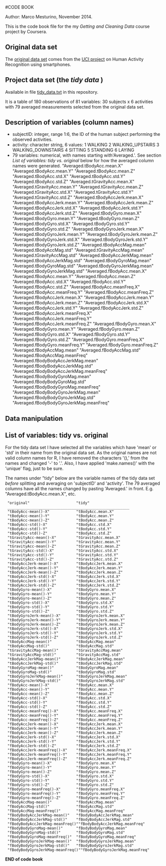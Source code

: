 #CODE BOOK

Author: Marco Mesturino, November 2014. 

This is the code book file for the my _Getting and Cleaning Data_ course project by Coursera. 

## Original data set

The [original data set](https://d396qusza40orc.cloudfront.net/getdata%2Fprojectfiles%2FUCI%20HAR%20Dataset.zip) comes from the [UCI project](http://archive.ics.uci.edu/ml/datasets/Human+Activity+Recognition+Using+Smartphones) on Human Activity Recognition using smartphones. 

## Project data set (the _tidy data_ )

Available in file [tidy_data.txt](./) in this repository. 

It is a table of 180 observations of 81 variables: 30 subjects x 6 activities with 79 averaged measurements selected from the original data set.

## Description of variables (column names)

* subjectID: integer, range 1:6, the ID of the human subject performing the observed activities. 
* activity: character string, 6 values: 
     1 WALKING
     2 WALKING_UPSTAIRS
     3 WALKING_DOWNSTAIRS
     4 SITTING
     5 STANDING
     6 LAYING
*  79 variables: numerical, with names starting with'Averaged.'. See section _List of variables: tidy vs. original_ below for how the averaged column names were generated. 
     "Averaged.tBodyAcc.mean.X"
     "Averaged.tBodyAcc.mean.Y"
     "Averaged.tBodyAcc.mean.Z"
     "Averaged.tBodyAcc.std.X"
     "Averaged.tBodyAcc.std.Y"
     "Averaged.tBodyAcc.std.Z"
     "Averaged.tGravityAcc.mean.X"
     "Averaged.tGravityAcc.mean.Y"
     "Averaged.tGravityAcc.mean.Z"
     "Averaged.tGravityAcc.std.X"
     "Averaged.tGravityAcc.std.Y"
     "Averaged.tGravityAcc.std.Z"
     "Averaged.tBodyAccJerk.mean.X"
     "Averaged.tBodyAccJerk.mean.Y"
     "Averaged.tBodyAccJerk.mean.Z"
     "Averaged.tBodyAccJerk.std.X"
     "Averaged.tBodyAccJerk.std.Y"
     "Averaged.tBodyAccJerk.std.Z"
     "Averaged.tBodyGyro.mean.X"
     "Averaged.tBodyGyro.mean.Y"
     "Averaged.tBodyGyro.mean.Z"
     "Averaged.tBodyGyro.std.X"
     "Averaged.tBodyGyro.std.Y"
     "Averaged.tBodyGyro.std.Z"
     "Averaged.tBodyGyroJerk.mean.X"
     "Averaged.tBodyGyroJerk.mean.Y"
     "Averaged.tBodyGyroJerk.mean.Z"
     "Averaged.tBodyGyroJerk.std.X"
     "Averaged.tBodyGyroJerk.std.Y"
     "Averaged.tBodyGyroJerk.std.Z"
     "Averaged.tBodyAccMag.mean"
     "Averaged.tBodyAccMag.std"
     "Averaged.tGravityAccMag.mean"
     "Averaged.tGravityAccMag.std"
     "Averaged.tBodyAccJerkMag.mean"
     "Averaged.tBodyAccJerkMag.std"
     "Averaged.tBodyGyroMag.mean"
     "Averaged.tBodyGyroMag.std"
     "Averaged.tBodyGyroJerkMag.mean"
     "Averaged.tBodyGyroJerkMag.std"
     "Averaged.fBodyAcc.mean.X"
     "Averaged.fBodyAcc.mean.Y"
     "Averaged.fBodyAcc.mean.Z"
     "Averaged.fBodyAcc.std.X"
     "Averaged.fBodyAcc.std.Y"
     "Averaged.fBodyAcc.std.Z"
     "Averaged.fBodyAcc.meanFreq.X"
     "Averaged.fBodyAcc.meanFreq.Y"
     "Averaged.fBodyAcc.meanFreq.Z"
     "Averaged.fBodyAccJerk.mean.X"
     "Averaged.fBodyAccJerk.mean.Y"
     "Averaged.fBodyAccJerk.mean.Z"
     "Averaged.fBodyAccJerk.std.X"
     "Averaged.fBodyAccJerk.std.Y"
     "Averaged.fBodyAccJerk.std.Z"
     "Averaged.fBodyAccJerk.meanFreq.X"
     "Averaged.fBodyAccJerk.meanFreq.Y"
     "Averaged.fBodyAccJerk.meanFreq.Z"
     "Averaged.fBodyGyro.mean.X"
     "Averaged.fBodyGyro.mean.Y"
     "Averaged.fBodyGyro.mean.Z"
     "Averaged.fBodyGyro.std.X"
     "Averaged.fBodyGyro.std.Y"
     "Averaged.fBodyGyro.std.Z"
     "Averaged.fBodyGyro.meanFreq.X"
     "Averaged.fBodyGyro.meanFreq.Y"
     "Averaged.fBodyGyro.meanFreq.Z"
     "Averaged.fBodyAccMag.mean"
     "Averaged.fBodyAccMag.std"
     "Averaged.fBodyAccMag.meanFreq"
     "Averaged.fBodyBodyAccJerkMag.mean"
     "Averaged.fBodyBodyAccJerkMag.std"
     "Averaged.fBodyBodyAccJerkMag.meanFreq"
     "Averaged.fBodyBodyGyroMag.mean"
     "Averaged.fBodyBodyGyroMag.std"
     "Averaged.fBodyBodyGyroMag.meanFreq"
     "Averaged.fBodyBodyGyroJerkMag.mean"
     "Averaged.fBodyBodyGyroJerkMag.std"
     "Averaged.fBodyBodyGyroJerkMag.meanFreq"


## Data manipulation

## List of variables: tidy vs. original

For the tidy data set I have selected all the variables which have 'mean' or 'std' in their name from the original data set. As the original names are not valid column names for R, I have removed the characters '(),' from the names and changed '-' to '.'. Also, I have applied 'make.names()' with the 'unique' flag, just to be sure. 

The names under "tidy" below are the variable names of the tidy data set _before_ splitting and averaging on 'subjectID' and 'activity'. The 79 averaged columns have all the names changed by pasting 'Averaged.' in front. E.g. "Averaged.tBodyAcc.mean.X", etc. 

     "original"						"tidy"
     _______________________________________________________
     "tBodyAcc-mean()-X"			"tBodyAcc.mean.X"
     "tBodyAcc-mean()-Y"			"tBodyAcc.mean.Y"
     "tBodyAcc-mean()-Z"			"tBodyAcc.mean.Z"
     "tBodyAcc-std()-X"				"tBodyAcc.std.X"
     "tBodyAcc-std()-Y"				"tBodyAcc.std.Y"
     "tBodyAcc-std()-Z"				"tBodyAcc.std.Z"
     "tGravityAcc-mean()-X"			"tGravityAcc.mean.X"
     "tGravityAcc-mean()-Y"			"tGravityAcc.mean.Y"
     "tGravityAcc-mean()-Z"			"tGravityAcc.mean.Z"
     "tGravityAcc-std()-X"			"tGravityAcc.std.X"
     "tGravityAcc-std()-Y"			"tGravityAcc.std.Y"
     "tGravityAcc-std()-Z"			"tGravityAcc.std.Z"
     "tBodyAccJerk-mean()-X"		"tBodyAccJerk.mean.X"
     "tBodyAccJerk-mean()-Y"		"tBodyAccJerk.mean.Y"
     "tBodyAccJerk-mean()-Z"		"tBodyAccJerk.mean.Z"
     "tBodyAccJerk-std()-X"			"tBodyAccJerk.std.X"
     "tBodyAccJerk-std()-Y"			"tBodyAccJerk.std.Y"
     "tBodyAccJerk-std()-Z"			"tBodyAccJerk.std.Z"
     "tBodyGyro-mean()-X"			"tBodyGyro.mean.X"
     "tBodyGyro-mean()-Y"			"tBodyGyro.mean.Y"
     "tBodyGyro-mean()-Z"			"tBodyGyro.mean.Z"
     "tBodyGyro-std()-X"			"tBodyGyro.std.X"
     "tBodyGyro-std()-Y"			"tBodyGyro.std.Y"
     "tBodyGyro-std()-Z"			"tBodyGyro.std.Z"
     "tBodyGyroJerk-mean()-X"		"tBodyGyroJerk.mean.X"
     "tBodyGyroJerk-mean()-Y"		"tBodyGyroJerk.mean.Y"
     "tBodyGyroJerk-mean()-Z"		"tBodyGyroJerk.mean.Z"
     "tBodyGyroJerk-std()-X"		"tBodyGyroJerk.std.X"
     "tBodyGyroJerk-std()-Y"		"tBodyGyroJerk.std.Y"
     "tBodyGyroJerk-std()-Z"		"tBodyGyroJerk.std.Z"
     "tBodyAccMag-mean()"			"tBodyAccMag.mean"
     "tBodyAccMag-std()"			"tBodyAccMag.std"
     "tGravityAccMag-mean()"		"tGravityAccMag.mean"
     "tGravityAccMag-std()"			"tGravityAccMag.std"
     "tBodyAccJerkMag-mean()"		"tBodyAccJerkMag.mean"
     "tBodyAccJerkMag-std()"		"tBodyAccJerkMag.std"
     "tBodyGyroMag-mean()"			"tBodyGyroMag.mean"
     "tBodyGyroMag-std()"			"tBodyGyroMag.std"
     "tBodyGyroJerkMag-mean()"		"tBodyGyroJerkMag.mean"
     "tBodyGyroJerkMag-std()"		"tBodyGyroJerkMag.std"
     "fBodyAcc-mean()-X"			"fBodyAcc.mean.X"
     "fBodyAcc-mean()-Y"			"fBodyAcc.mean.Y"
     "fBodyAcc-mean()-Z"			"fBodyAcc.mean.Z"
     "fBodyAcc-std()-X"				"fBodyAcc.std.X"
     "fBodyAcc-std()-Y"				"fBodyAcc.std.Y"
     "fBodyAcc-std()-Z"				"fBodyAcc.std.Z"
     "fBodyAcc-meanFreq()-X"		"fBodyAcc.meanFreq.X"
     "fBodyAcc-meanFreq()-Y"		"fBodyAcc.meanFreq.Y"
     "fBodyAcc-meanFreq()-Z"		"fBodyAcc.meanFreq.Z"
     "fBodyAccJerk-mean()-X"		"fBodyAccJerk.mean.X"
     "fBodyAccJerk-mean()-Y"		"fBodyAccJerk.mean.Y"
     "fBodyAccJerk-mean()-Z"		"fBodyAccJerk.mean.Z"
     "fBodyAccJerk-std()-X"			"fBodyAccJerk.std.X"
     "fBodyAccJerk-std()-Y"			"fBodyAccJerk.std.Y"
     "fBodyAccJerk-std()-Z"			"fBodyAccJerk.std.Z"
     "fBodyAccJerk-meanFreq()-X"	"fBodyAccJerk.meanFreq.X"
     "fBodyAccJerk-meanFreq()-Y"	"fBodyAccJerk.meanFreq.Y"
     "fBodyAccJerk-meanFreq()-Z"	"fBodyAccJerk.meanFreq.Z"
     "fBodyGyro-mean()-X"			"fBodyGyro.mean.X"
     "fBodyGyro-mean()-Y"			"fBodyGyro.mean.Y"
     "fBodyGyro-mean()-Z"			"fBodyGyro.mean.Z"
     "fBodyGyro-std()-X"			"fBodyGyro.std.X"
     "fBodyGyro-std()-Y"			"fBodyGyro.std.Y"
     "fBodyGyro-std()-Z"			"fBodyGyro.std.Z"
     "fBodyGyro-meanFreq()-X"		"fBodyGyro.meanFreq.X"
     "fBodyGyro-meanFreq()-Y"		"fBodyGyro.meanFreq.Y"
     "fBodyGyro-meanFreq()-Z"		"fBodyGyro.meanFreq.Z"
     "fBodyAccMag-mean()"			"fBodyAccMag.mean"
     "fBodyAccMag-std()"			"fBodyAccMag.std"
     "fBodyAccMag-meanFreq()"		"fBodyAccMag.meanFreq"
     "fBodyBodyAccJerkMag-mean()"	"fBodyBodyAccJerkMag.mean"
     "fBodyBodyAccJerkMag-std()"	"fBodyBodyAccJerkMag.std"
     "fBodyBodyAccJerkMag-meanFreq()""fBodyBodyAccJerkMag.meanFreq"
     "fBodyBodyGyroMag-mean()"		"fBodyBodyGyroMag.mean"
     "fBodyBodyGyroMag-std()"		"fBodyBodyGyroMag.std"
     "fBodyBodyGyroMag-meanFreq()"	"fBodyBodyGyroMag.meanFreq"
     "fBodyBodyGyroJerkMag-mean()"	"fBodyBodyGyroJerkMag.mean"
     "fBodyBodyGyroJerkMag-std()"	"fBodyBodyGyroJerkMag.std"
     "fBodyBodyGyroJerkMag-meanFreq()""fBodyBodyGyroJerkMag.meanFreq"


__END of code book__